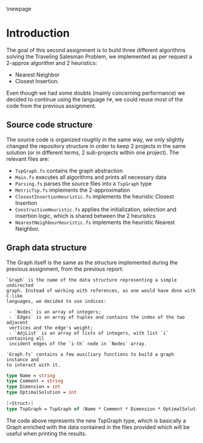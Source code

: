 \newpage

# Introduction

The goal of this second assignment is to build three different algorithms solving the Traveling
Salesman Problem, we implemented as per request a 2-approx algorithm and 2 heuristics:

 - Nearest Neighbor
 - Closest Insertion.

Even though we had some doubts (mainly concerning performance) we decided to continue using the language `F#`,
we could reuse most of the code from the previous assignment.

## Source code structure

The source code is organized roughly in the same way, we only slightly changed the repository structure in order to
keep 2 projects in the same solution (or in different terms, 2 sub-projects within one project). The relevant files 
are:

 - `TspGraph.fs` contains the graph abstraction
 - `Main.fs` executes all algorithms and prints all necessary data
 - `Parsing.fs` parses the source files into a `TspGraph` type
 - `MetricTsp.fs` implements the 2-approximation
 - `ClosestInsertionHeuristic.fs` implements the heuristic Closest Insertion
 - `ConstructiveHeuristic.fs` applies the initialization, selection and insertion logic, which is shared between the 2 heuristics
 - `NearestNeighbourHeuristic.fs` implements the heuristic Nearest Neighbor.

## Graph data structure

The Graph itself is the same as the structure implemented during the previous assignment, from the previous report:

    `Graph` is the name of the data structure representing a simple undirected 
    graph. Instead of working with references, as one would have done with C-like 
    languages, we decided to use indices:

     - `Nodes` is an array of integers; 
     - `Edges` is an array of tuples and contains the index of the two adjacent 
     vertices and the edge's weight; 
     - `AdjList` is an array of lists of integers, with list `i` containing all 
     incident edges of the `i-th` node in `Nodes` array.

    `Graph.fs` contains a few auxiliary functions to build a graph instance and 
    to interact with it.

```fsharp
type Name = string
type Comment = string
type Dimension = int
type OptimalSolution = int

[<Struct>]
type TspGraph = TspGraph of (Name * Comment * Dimension * OptimalSolution * Graph)
```

The code above represents the new TspGraph type, which is basically a Graph enriched with the data contained
in the files provided which will be useful when printing the results.
